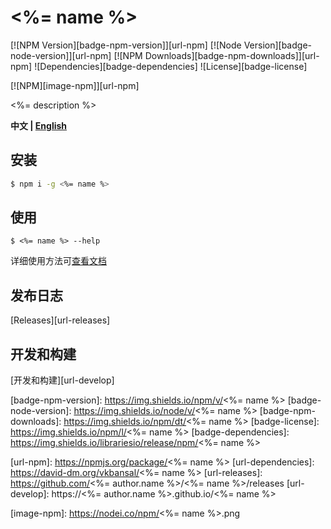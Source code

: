 # <%= name %>

[![NPM Version][badge-npm-version]][url-npm]
[![Node Version][badge-node-version]][url-npm]
[![NPM Downloads][badge-npm-downloads]][url-npm]
![Dependencies][badge-dependencies]
![License][badge-license]

[![NPM][image-npm]][url-npm]

<%= description %>

**中文 | [English](./README_EN.md)**

## 安装

``` bash
$ npm i -g <%= name %>
```

## 使用

``` base
$ <%= name %> --help
```

详细使用方法可[查看文档](./docs)

## 发布日志

[Releases][url-releases]

## 开发和构建

[开发和构建][url-develop]

[badge-npm-version]: https://img.shields.io/npm/v/<%= name %>
[badge-node-version]: https://img.shields.io/node/v/<%= name %>
[badge-npm-downloads]: https://img.shields.io/npm/dt/<%= name %>
[badge-license]: https://img.shields.io/npm/l/<%= name %>
[badge-dependencies]: https://img.shields.io/librariesio/release/npm/<%= name %>

[url-npm]: https://npmjs.org/package/<%= name %>
[url-dependencies]: https://david-dm.org/vkbansal/<%= name %>
[url-releases]: https://github.com/<%= author.name %>/<%= name %>/releases
[url-develop]: https://<%= author.name %>.github.io/<%= name %>

[image-npm]: https://nodei.co/npm/<%= name %>.png

